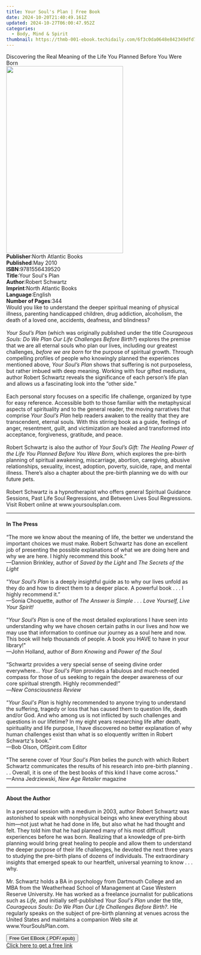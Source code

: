 ```yaml
---
title: Your Soul's Plan | Free Book
date: 2024-10-20T21:40:49.161Z
updated: 2024-10-27T06:00:47.952Z
categories:
  - Body, Mind & Spirit
thumbnail: https://thmb-001-ebook.techidaily.com/6f3c0da0648e842349dfd74f0e1fa296d74551ea295ac584ba1164410702f3f6.jpg
---
```

<main id="book-container">
  <div class="flex flex-col">
    <div class="book-brief flex-1 py-6 px-4 sm:p-6 md:py-10 md:px-8">
      <!-- brief-->
      <div class="book-brief-main">
        Discovering the Real Meaning of the Life You Planned Before You Were
        Born
      </div>
    </div>
    <div
      class="book-meta-info flex-1 grid gap-4 col-start-1 col-end-3 row-start-1 sm:mb-6 sm:grid-cols-4 lg:gap-6 lg:col-start-2 lg:row-end-6 lg:row-span-6 lg:mb-0"
    >
      <div
        class="book-meta-info-left place-content-center mt-4 p-4 text-sm leading-6 col-start-2 col-span-2 dark:text-slate-400"
      >
        <img
          class="w-full h-500 object-cover rounded-lg sm:h-255 sm:col-span-2 lg:col-span-full"
          src="https://img-001-ebook.techidaily.com/f722b99683561290b23d364315620527d0dbdf80cb1beee73f4c513e78c0ed66.jpg"
          alt=""
          width="312"
          height="500"
        />
      </div>
      <div
        class="book-meta-info-right mt-2 col-start-1 row-start-2 col-span-3 self-center"
      >
        <!-- meta data  -->
        <div class="flex flex-col px-4 md:px-8">
          <div class="flex-1">
            <strong>Publisher</strong>:<span class="px-2"
              >North Atlantic Books</span
            >
          </div>
          <div class="flex-1">
            <strong>Published</strong>:<span class="px-2">May 2010</span>
          </div>
          <div class="flex-1">
            <strong>ISBN</strong>:<span class="px-2">9781556439520</span>
          </div>
          <div class="flex-1">
            <strong>Title</strong>:<span class="px-2"
              >Your Soul&#39;s Plan</span
            >
          </div>
          <div class="flex-1">
            <strong>Author</strong>:<span class="px-2">Robert Schwartz</span>
          </div>
          <div class="flex-1">
            <strong>Imprint</strong>:<span class="px-2"
              >North Atlantic Books</span
            >
          </div>
          <div class="flex-1">
            <strong>Language</strong>:<span class="px-2">English</span>
          </div>
          <div class="flex-1">
            <strong>Number of Pages</strong>:<span class="px-2">344</span>
          </div>
        </div>
      </div>
    </div>
    <div class="book-description flex-1 py-6 px-4 sm:p-6 md:py-10 md:px-8">
      <div class="book-description-main">
        <div accordion-content="" id="description">
          Would you like to understand the deeper spiritual meaning of physical
          illness, parenting handicapped children, drug addiction, alcoholism,
          the death of a loved one, accidents, deafness, and blindness?<br />&nbsp;<br /><i
            >Your Soul’s Plan</i
          >
          (which was originally published under the title
          <i>Courageous Souls: Do We Plan Our Life Challenges Before Birth?</i>)
          explores the premise that we are all eternal souls who plan our lives,
          including our greatest challenges, <i>before we are born</i> for the
          purpose of spiritual growth. Through compelling profiles of people who
          knowingly planned the experiences mentioned above,
          <i>Your Soul’s Plan</i> shows that suffering is not purposeless, but
          rather imbued with deep meaning. Working with four gifted mediums,
          author Robert Schwartz reveals the significance of each person’s life
          plan and allows us a fascinating look into the “other side.”<br /><br />Each
          personal story focuses on a specific life challenge, organized by type
          for easy reference. Accessible both to those familiar with the
          metaphysical aspects of spirituality and to the general reader, the
          moving narratives that comprise <i>Your Soul’s Plan</i> help readers
          awaken to the reality that they are transcendent, eternal souls. With
          this stirring book as a guide, feelings of anger, resentment, guilt,
          and victimization are healed and transformed into acceptance,
          forgiveness, gratitude, and peace. <br /><br />Robert Schwartz is also
          the author of
          <i
            >Your Soul’s Gift: The Healing Power of the Life You Planned Before
            You Were Born</i
          >, which explores the pre-birth planning of spiritual awakening,
          miscarriage, abortion, caregiving, abusive relationships, sexuality,
          incest, adoption, poverty, suicide, rape, and mental illness. There’s
          also a chapter about the pre-birth planning we do with our future
          pets.<br />&nbsp;<br />Robert Schwartz is a hypnotherapist who offers
          general Spiritual Guidance Sessions, Past Life Soul Regressions, and
          Between Lives Soul Regressions. Visit Robert online at
          www.yoursoulsplan.com.
        </div>
        <div class="accordion-fader"></div>
      </div>
    </div>
    <div class="book-excerpts flex-1 py-6 px-4 sm:p-6 md:py-10 md:px-8">
      <!-- excerpts-->
      <div class="book-excerpts-main">
        <hr />
        <h4 class="placeholder placeholder-heading">
          <span>In The Press</span>
        </h4>
        <p>
          “The more we know about the meaning of life, the better we understand
          the important choices we must make. Robert Schwartz has done an
          excellent job of presenting the possible explanations of what we are
          doing here and why we are here. I highly recommend this book.”<br />—Dannion
          Brinkley, author of <i>Saved by the Light</i> and
          <i>The Secrets of the Light</i><br /><br />“<i>Your Soul’s Plan</i> is
          a deeply insightful guide as to why our lives unfold as they do and
          how to direct them to a deeper place. A powerful book . . . I highly
          recommend it.”<br />—Sonia Choquette, author of
          <i>The Answer is Simple . . . Love Yourself, Live Your Spirit!</i
          ><br /><br />“<i>Your Soul’s Plan</i> is one of the most detailed
          explorations I have seen into understanding why we have chosen certain
          paths in our lives and how we may use that information to continue our
          journey as a soul here and now. This book will help thousands of
          people. A book you HAVE to have in your library!"<br />—John Holland,
          author of <i>Born Knowing </i>and <i>Power of the Soul </i
          ><br /><br />“Schwartz provides a very special sense of seeing divine
          order everywhere… <i>Your Soul's Plan</i> provides a fabulous and
          much-needed compass for those of us seeking to regain the deeper
          awareness of our core spiritual strength. Highly recommended!”<br />—<i
            >New Consciousness Review</i
          ><br /><br />“<i>Your Soul's Plan</i> is highly recommended to anyone
          trying to understand the suffering, tragedy or loss that has caused
          them to question life, death and/or God. And who among us is not
          inflicted by such challenges and questions in our lifetime? In my
          eight years researching life after death, spirituality and life
          purpose, I have discovered no better explanation of why human
          challenges exist than what is so eloquently written in Robert
          Schwartz's book.”<br />—Bob Olson, OfSpirit.com Editor<br /><br />"The
          serene cover of <i>Your&nbsp;Soul's Plan</i> belies the punch with
          which Robert Schwartz communicates the results of his research into
          pre-birth planning . . . Overall, it is one of the best books of this
          kind I have come across."<br />—Anna Jedrziewski,
          <i>New Age Retailer</i> magazine
        </p>
      </div>
    </div>
    <div class="book-about-author flex-1 py-6 px-4 sm:p-6 md:py-10 md:px-8">
      <!-- about author-->
      <div class="book-main-author-main">
        <hr />
        <h4 class="placeholder placeholder-heading">
          <span>About the Author</span>
        </h4>
        <p>
          In a personal session with a medium in 2003, author Robert Schwartz
          was astonished to speak with nonphysical beings who knew everything
          about him—not just what he had done in life, but also what he had
          thought and felt. They told him that he had planned many of his most
          difficult experiences before he was born. Realizing that a knowledge
          of pre-birth planning would bring great healing to people and allow
          them to understand the deeper purpose of their life challenges, he
          devoted the next three years to studying the pre-birth plans of dozens
          of individuals. The extraordinary insights that emerged speak to our
          heartfelt, universal yearning to know . . . why.<br /><br />Mr.
          Schwartz holds a BA in psychology from Dartmouth College and an MBA
          from the Weatherhead School of Management at Case Western Reserve
          University. He has worked as a freelance journalist for publications
          such as <i>Life, </i>and initially self-published
          <i>Your Soul's Plan</i> under the title,
          <i>Courageous Souls: Do We Plan Our Life Challenges Before Birth?</i>.
          He regularly speaks on the subject of pre-birth planning at venues
          across the United States and maintains a companion Web site at
          www.YourSoulsPlan.com.
        </p>
      </div>
    </div>
    <div class="book-free-get flex-1 py-6 px-4 sm:p-6 md:py-10 md:px-8">
      <button
        id="btn-free-get"
        class="bg-blue-500 hover:bg-blue-700 text-white font-bold py-2 px-4 rounded"
      >
        Free Get EBook (.PDF/.epub)
      </button>
      <div id="countdown-display" class="px-2 text-lg mt-2"></div>
      <a
        id="free-link"
        class="hidden bg-blue-500 hover:bg-blue-700 text-white font-bold py-2 px-4 rounded"
        href="https://www.ebooks.com/en-us/book/95836291/your-soul-s-plan/robert-schwartz/"
        target="_blank"
        >Click here to get a free link</a
      >
    </div>
    <script>
      let countdownTime = 0;
      let countdownInterval = null;
      document
        .getElementById('btn-free-get')
        .addEventListener('click', startCountdown);
      function startCountdown() {
        countdownTime = new Date().getTime() + 60000 * 3;
        countdownInterval = setInterval(updateCountdown, 1000);
        document.getElementById('btn-free-get').disabled = true;
        document
          .getElementById('btn-free-get')
          .classList.add('bg-gray-500', 'cursor-not-allowed');
      }
      function updateCountdown() {
        let currentTime = new Date().getTime();
        let timeLeft = countdownTime - currentTime;
        let secondsLeft = Math.floor(timeLeft / 1000);
        document.getElementById('countdown-display').innerHTML =
          `Remaining time: ${secondsLeft} seconds.`;
        if (secondsLeft <= 0) {
          clearInterval(countdownInterval);
          document.getElementById('btn-free-get').classList.add('hidden');
          document.getElementById('free-link').classList.remove('hidden');
          document.getElementById('countdown-display').innerHTML = '';
        }
      }
    </script>
  </div>
</main>

<ins class="adsbygoogle"
      style="display:block"
      data-ad-client="ca-pub-7571918770474297"
      data-ad-slot="8358498916"
      data-ad-format="auto"
      data-full-width-responsive="true"></ins>
    